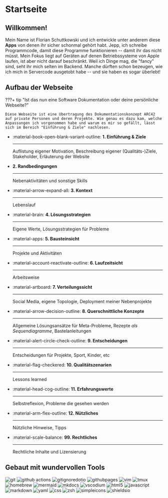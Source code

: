# Startseite

## Willkommen!


Mein Name ist Florian Schuttkowski und ich entwickle unter anderem diese **Apps** von denen ihr sicher schonmal gehört habt. Jepp, ich schreibe Programmcode, damit diese Programme funktionieren -- damit ihr das nicht müsst. Mein Fokus liegt auf Geräten auf denen Betriebssysteme von Apple laufen, ist aber nicht darauf beschränkt. Weil ich Dinge mag, die "fancy" sind, seht ihr mich selten im Backend. Manche dürften schon bezeugen, wie ich mich in Servercode ausgetobt habe -- und sie haben es sogar überlebt!



## Aufbau der Webseite

???+ tip "Ist das nun eine Software Dokumentation oder deine persönliche Webseite?"

    Diese Webseite ist eine Übertragung des Dokumentationskonzept ARC42 auf private Personen und deren Projekte. Wie genau es dazu kam, welche Anpassungen ich vorgenommen habe und warum es mir so gefällt, lässt sich im Bereich "Einführung & Ziele" nachlesen.

<div class="grid cards" markdown>

- :material-book-open-blank-variant-outline: __1. Einführung & Ziele__
  
    ---

    Auflistung eigener Motivation, Beschreibung eigener (Qualitäts-)Ziele, Stakeholder, Erläuterung der Website

- __2. Randbedingungen__
  
    ---

    Nebenaktivitäten und sonstige Skills

- :material-arrow-expand-all: __3. Kontext__
  
    ---

    Lebenslauf

- :material-brain: __4. Lösungsstrategien__
  
    ---

    Eigene Werte, Lösungsstrategien für Probleme

- :material-apps: __5. Bausteinsicht__
  
    ---

    Projekte und Aktivitäten

- :material-account-reactivate-outline: __6. Laufzeitsicht__
  
    ---

    Arbeitsweise

- :material-artboard: __7. Verteilungssicht__
  
    ---

    Social Media, eigene Topologie, Deployment meiner Nebenprojekte

- :material-arrow-decision-outline: __8. Querschnittliche Konzepte__
  
    ---

    Allgemeine Lösungsansätze für Meta-Probleme, Rezepte _als Sequendiagramme_, Bastelanleitungen

- :material-alert-circle-check-outline: __9. Entscheidungen__
  
    ---

    Entscheidungen für Projekte, Sport, Kinder, etc 

- :material-flag-checkered: __10. Qualitätszenarien__
  
    ---

    Lessons learned

- :material-head-cog-outline: __11. Erfahrungswerte__
  
    ---

    Selbstreflexion, Probleme die gesehen werden

- :material-arm-flex-outline: __12. Nützliches__
  
    ---

    Nützliche Hinweise, Tipps

- :material-scale-balance: __99. Rechtliches__
  
    ---

    Rechtliche Inhalte und Lizensierung

</div>

## Gebaut mit wundervollen Tools

<p>
<!-- Development Tools -->
<img alt="git" src="https://img.shields.io/badge/-Git-F05032?style=flat-square&logo=git&logoColor=white" />
<img alt="github actions" src="https://img.shields.io/badge/-Github_Actions-2088FF?style=flat-square&logo=github-actions&logoColor=white" />
<img alt="gitignoredotio" src="https://img.shields.io/badge/-gitignore.io-204ECF?style=flat-square&logo=gitignoredotio&logoColor=white" />
<img alt="githubpages" src="https://img.shields.io/badge/-GitHub_Pages-222222?style=flat-square&logo=githubpages&logoColor=white" />
<img alt="vim" src="https://img.shields.io/badge/-Vim-019733?style=flat-square&logo=vim&logoColor=white" />
<img alt="tmux" src="https://img.shields.io/badge/-tmux-1BB91F?style=flat-square&logo=tmux&logoColor=white" />
<img alt="homebrew" src="https://img.shields.io/badge/-Homebrew-FBB040?style=flat-square&logo=homebrew&logoColor=white" />
<img alt="mermaid" src="https://img.shields.io/badge/-Mermaid-FF3670?style=flat-square&logo=mermaid&logoColor=white" />
<img alt="mkdocs" src="https://img.shields.io/badge/-Material_for_MKDocs-526CFE?style=flat-square&logo=materialformkdocs&logoColor=white" />
<img alt="vscodium" src="https://img.shields.io/badge/-VSCodium-2F80ED?style=flat-square&logo=vscodium&logoColor=white" />

<!-- Programming Languages and Frameworks -->
<img alt="html5" src="https://img.shields.io/badge/-HTML5-E34F26?style=flat-square&logo=html5&logoColor=white" />
<img alt="javascript" src="https://img.shields.io/badge/-Javascript-f7df1c?style=flat-square&logo=javascript&logoColor=black" />
<img alt="markdown" src="https://img.shields.io/badge/-Markdown-000000?style=flat-square&logo=markdown&logoColor=white" />
<img alt="yaml" src="https://img.shields.io/badge/-YAML-CB171E?style=flat-square&logo=yaml&logoColor=white" />
<img alt="css" src="https://img.shields.io/badge/-CSS-1572B6?style=flat-square&logo=css3&logoColor=white" />

<img alt="zsh" src="https://img.shields.io/badge/-Zsh-F15A24?style=flat-square&logo=zsh&logoColor=white" />
<img alt="simpleicons" src="https://img.shields.io/badge/-Simple_Icons-111111?style=flat-square&logo=simpleicons&logoColor=white" />
<img alt="shieldsio" src="https://img.shields.io/badge/-Shields.io-000000?style=flat-square&logo=shieldsdotio&logoColor=white" />
</p>
